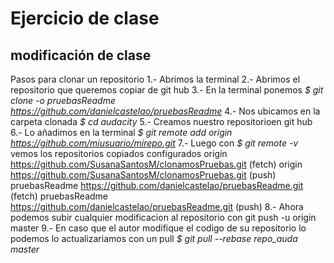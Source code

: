 # Ejercicio de clase

## modificación de clase

Pasos para clonar un repositorio
1.- Abrimos la terminal
2.- Abrimos el repositorio que queremos copiar de git hub
3.- En la terminal ponemos *$ git clone -o pruebasReadme https://github.com/danielcastelao/pruebasReadme*
4.- Nos ubicamos en la carpeta clonada *$ cd audacity*
5.- Creamos nuestro repositorioen git hub
6.- Lo añadimos en la terminal *$ git remote add origin https://github.com/miusuario/mirepo.git*
7.- Luego con *$ git remote -v* vemos los repositorios copiados configurados
    origin  https://github.com/SusanaSantosM/clonamosPruebas.git (fetch)
    origin  https://github.com/SusanaSantosM/clonamosPruebas.git (push)
    pruebasReadme   https://github.com/danielcastelao/pruebasReadme.git (fetch)
    pruebasReadme   https://github.com/danielcastelao/pruebasReadme.git (push)
8.- Ahora podemos subir cualquier modificacion al repositorio con git push -u origin master
9.- En caso que el autor modifique el codigo de su repositorio lo podemos lo actualizariamos con un pull *$ git pull --rebase repo_auda master*
